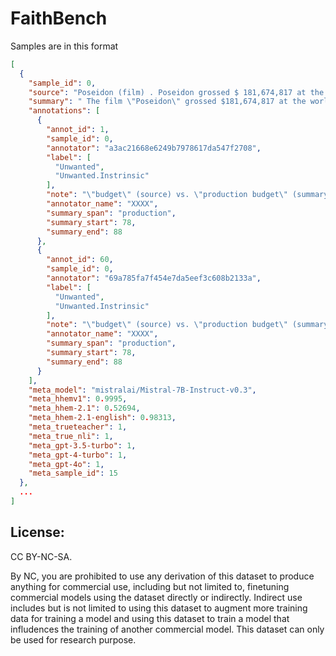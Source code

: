 # FaithBench


Samples are in this format
```json
[
  {
    "sample_id": 0,
    "source": "Poseidon (film) . Poseidon grossed $ 181,674,817 at the worldwide box office on a budget of $ 160 million .",
    "summary": " The film \"Poseidon\" grossed $181,674,817 at the worldwide box office, with a production budget of $160 million.",
    "annotations": [
      {
        "annot_id": 1,
        "sample_id": 0,
        "annotator": "a3ac21668e6249b7978617da547f2708",
        "label": [
          "Unwanted",
          "Unwanted.Instrinsic"
        ],
        "note": "\"budget\" (source) vs. \"production budget\" (summary)\nThe budget for a movie may also include non-production budget such as distribution, advertising. ",
        "annotator_name": "XXXX",
        "summary_span": "production",
        "summary_start": 78,
        "summary_end": 88
      },
      {
        "annot_id": 60,
        "sample_id": 0,
        "annotator": "69a785fa7f454e7da5eef3c608b2133a",
        "label": [
          "Unwanted",
          "Unwanted.Instrinsic"
        ],
        "note": "\"budget\" (source) vs. \"production budget\" (summary) The budget for a movie may also include non-production budget such as distribution, advertising. ",
        "annotator_name": "XXXX",
        "summary_span": "production",
        "summary_start": 78,
        "summary_end": 88
      }
    ],
    "meta_model": "mistralai/Mistral-7B-Instruct-v0.3",
    "meta_hhemv1": 0.9995,
    "meta_hhem-2.1": 0.52694,
    "meta_hhem-2.1-english": 0.98313,
    "meta_trueteacher": 1,
    "meta_true_nli": 1,
    "meta_gpt-3.5-turbo": 1,
    "meta_gpt-4-turbo": 1,
    "meta_gpt-4o": 1,
    "meta_sample_id": 15
  },
  ...
]
```    

## License: 
CC BY-NC-SA. 

By NC, you are prohibited to use any derivation of this dataset to produce anything for commercial use, including but not limited to, finetuning commercial models using the dataset directly or indirectly. Indirect use includes but is not limited to using this dataset to augment more training data for training a model and using this dataset to train a model that infludences the training of another commercial model. 
This dataset can only be used for research purpose. 
